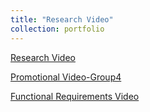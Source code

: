 ```yaml
---
title: "Research Video"
collection: portfolio
---
```


[Research Video](https://www.youtube.com/watch?v=fz9YKaWj1qI)




[Promotional Video-Group4](https://www.youtube.com/watch?v=Z31ONMlVeXw)




[Functional Requirements Video](https://www.youtube.com/watch?v=8BrkqDvNtFc)
